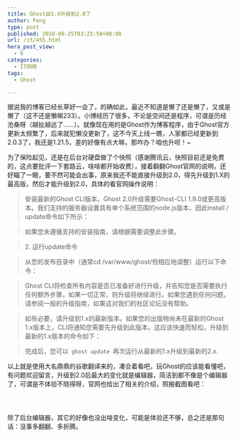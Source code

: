 ```yaml
---
title: Ghost由1.X升级到2.0了
author: Feng
type: post
published: 2018-08-25T03:25:58+00:00
url: /it/455.html
hera_post_view:
  - 6
categories:
  - IT网络
tags:
  - Ghost

---
```

 

据说我的博客已经长草好一会了，的确如此，最近不知道是懒了还是懒了，又或是懒了（这不还是懒嘛233）。小博经历了很多，不论是空间还是程序，可谓是历经沧桑呀（越扯越远了……）。就像现在用的是Ghost作为博客程序，由于Ghost官方更新太频繁了，后来就犯懒没更新了，这不今天上线一瞧，人家都已经更新到2.0.3了，我还是1.21.5，差的好像有点大嘛，那咋办？咱也升呗！~

为了保险起见，还是在后台对硬盘做了个快照（感谢腾讯云，快照目前还是免费的，这点要批评一下套路云，啥啥都开始收费），接着翻翻Ghost官网的说明，还好瞄了一眼，要不然可能会出事，原来我还不能直接升级到2.0，得先升级到1.X的最高版，然后才能升级到2.0，具体的看官网操作说明：

<blockquote class="wp-block-quote is-layout-flow wp-block-quote-is-layout-flow">
  安装最新的Ghost CLI版本。Ghost 2.0升级需要Ghost-CLI 1.9.0或更高版本。我们支持的服务器设置具有单个系统范围的node.js版本，因此install / update命令如下所示：</p>
</blockquote>

<blockquote class="wp-block-quote is-layout-flow wp-block-quote-is-layout-flow">
  <p>
    如果您未遵循支持的安装指南，请根据需要调整此步骤。
  </p>
</blockquote>

<blockquote class="wp-block-quote is-layout-flow wp-block-quote-is-layout-flow">
  <p>
    2. 运行update命令
  </p>
</blockquote>

<blockquote class="wp-block-quote is-layout-flow wp-block-quote-is-layout-flow">
  <p>
    从您的发布目录中（通常cd /var/www/ghost/但相应地调整）运行以下命令：
  </p>
</blockquote>

<blockquote class="wp-block-quote is-layout-flow wp-block-quote-is-layout-flow">
  <p>
    Ghost CLI将检查所有内容是否已准备好进行升级，并告知您是否需要执行任何额外步骤，如果一切正常，则升级将继续进行。如果您遇到任何问题，请参阅一般的升级指南，如果这对我们的社区论坛没有帮助。
  </p>
</blockquote>

<blockquote class="wp-block-quote is-layout-flow wp-block-quote-is-layout-flow">
  <p>
    如有必要，请升级到1.x的最新版本。如果您的出版物尚未在最新的Ghost 1.x版本上，CLI将通知您需要先升级到此版本。这应该快速而轻松，升级到最新的1.x版本的命令如下：
  </p>
</blockquote>

<blockquote class="wp-block-quote is-layout-flow wp-block-quote-is-layout-flow">
  <p>
    完成后，您可以<code> ghost update </code>再次运行从最新的1.x升级到最新的2.x.
  </p>
</blockquote>

以上就是使用大名鼎鼎的谷歌翻译来的，凑合着看吧，玩Ghost的应该能看懂吧，有问题欢迎留言，升级到2.0后最大的变化就是编辑器，简洁到都不像是个编辑器了，可谓是不体验不晓得呀，官网也给出了相关的介绍，照搬截图看吧： <figure class="wp-block-image"><img decoding="async" src="https://cdn.uu126.cn/201808/ghost2-0_01.png" alt="" /></figure> <figure class="wp-block-image"><img decoding="async" src="https://cdn.uu126.cn/201808/ghost2-0_02.png" alt="" /></figure> <figure class="wp-block-image"><img decoding="async" src="https://cdn.uu126.cn/201808/ghost2-0_03.png" alt="" /></figure> 除了后台编辑器，其它的好像也没出啥变化，可能是体验还不够，总之还是那句话：没事多翻翻、多折腾。